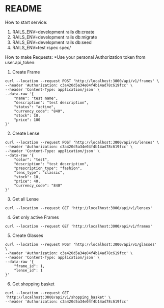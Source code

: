 # README

How to start service:
1) RAILS_ENV=development rails db:create
2) RAILS_ENV=development rails db:migrate
3) RAILS_ENV=development rails db:seed
4) RAILS_ENV=test rspec spec/

How to make Requests:
*Use your personal Authorization token from user.api_token

1) Create Frame
```
curl --location --request POST 'http://localhost:3000/api/v1/frames' \
--header 'Authorization: c3a420d5a34e04f4b14ad78c619fcc' \
--header 'Content-Type: application/json' \
--data-raw '{
    "name": "test name",
    "description": "test description",
    "status": "active",
    "currency_code": "840",
    "stock": 10,
    "price": 100
}'
```

2) Create Lense
```
curl --location --request POST 'http://localhost:3000/api/v1/lenses' \
--header 'Authorization: c3a420d5a34e04f4b14ad78c619fcc' \
--header 'Content-Type: application/json' \
--data-raw '{
    "color": "test",
    "description": "test description",
    "prescription_type": "fashion", 
    "lens_type": "classic",
    "stock": 10,
    "price": 40,
    "currency_code": "840"
}'
```
3) Get all Lense 
```
curl --location --request GET 'http://localhost:3000/api/v1/lenses'
```

4) Get only active Frames
```
curl --location --request GET 'http://localhost:3000/api/v1/frames'
```

5) Create Glasses
```
curl --location --request POST 'http://localhost:3000/api/v1/glasses' \
--header 'Authorization: c3a420d5a34e04f4b14ad78c619fcc' \
--header 'Content-Type: application/json' \
--data-raw '{
    "frame_id": 1,
    "lense_id": 1
}'
```

6) Get shopping basket
```
curl --location --request GET 'http://localhost:3000/api/v1/shopping_basket' \
--header 'Authorization: c3a420d5a34e04f4b14ad78c619fcc'
```

